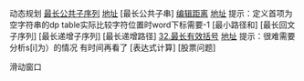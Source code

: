 动态规划
[最长公共子序列]() [地址](https://leetcode.cn/problems/longest-common-subsequence/)
[最长公共子串]
[编辑距离](./src/72.edit-distance.js) [地址](https://leetcode.cn/problems/edit-distance/submissions/) 提示：定义首项为空字符串的dp table实际比较字符位置时word下标需要-1
[最小路径和]
[最长回文子序列]
[最长递增子序列]
[最长递增路径]
[32.最长有效括号](./src/32.longest-valid-parentheses.js) [地址](https://leetcode.cn/problems/longest-valid-parentheses/) 提示：很难需要分析s[i]为）的情况 有时间再看了
[表达式计算]
[股票问题]

滑动窗口